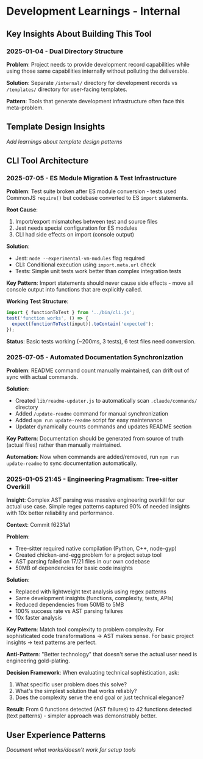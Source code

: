 # Development Learnings - Internal

## Key Insights About Building This Tool

### 2025-01-04 - Dual Directory Structure
**Problem**: Project needs to provide development record capabilities while using those same capabilities internally without polluting the deliverable.

**Solution**: Separate `/internal/` directory for development records vs `/templates/` directory for user-facing templates.

**Pattern**: Tools that generate development infrastructure often face this meta-problem.

## Template Design Insights
*Add learnings about template design patterns*

## CLI Tool Architecture

### 2025-07-05 - ES Module Migration & Test Infrastructure
**Problem**: Test suite broken after ES module conversion - tests used CommonJS `require()` but codebase converted to ES `import` statements.

**Root Cause**: 
1. Import/export mismatches between test and source files
2. Jest needs special configuration for ES modules 
3. CLI had side effects on import (console output)

**Solution**: 
- Jest: `node --experimental-vm-modules` flag required
- CLI: Conditional execution using `import.meta.url` check
- Tests: Simple unit tests work better than complex integration tests

**Key Pattern**: Import statements should never cause side effects - move all console output into functions that are explicitly called.

**Working Test Structure**:
```javascript
import { functionToTest } from '../bin/cli.js';
test('function works', () => {
  expect(functionToTest(input)).toContain('expected');
});
```

**Status**: Basic tests working (~200ms, 3 tests), 6 test files need conversion.

### 2025-07-05 - Automated Documentation Synchronization
**Problem**: README command count manually maintained, can drift out of sync with actual commands.

**Solution**: 
- Created `lib/readme-updater.js` to automatically scan `.claude/commands/` directory
- Added `/update-readme` command for manual synchronization
- Added `npm run update-readme` script for easy maintenance
- Updater dynamically counts commands and updates README section

**Key Pattern**: Documentation should be generated from source of truth (actual files) rather than manually maintained.

**Automation**: Now when commands are added/removed, run `npm run update-readme` to sync documentation automatically.

### 2025-01-05 21:45 - Engineering Pragmatism: Tree-sitter Overkill
**Insight**: Complex AST parsing was massive engineering overkill for our actual use case. Simple regex patterns captured 90% of needed insights with 10x better reliability and performance.

**Context**: Commit f6231a1

**Problem**: 
- Tree-sitter required native compilation (Python, C++, node-gyp)
- Created chicken-and-egg problem for a project setup tool
- AST parsing failed on 17/21 files in our own codebase
- 50MB of dependencies for basic code insights

**Solution**:
- Replaced with lightweight text analysis using regex patterns
- Same development insights (functions, complexity, tests, APIs)
- Reduced dependencies from 50MB to 5MB
- 100% success rate vs AST parsing failures
- 10x faster analysis

**Key Pattern**: Match tool complexity to problem complexity. For sophisticated code transformations → AST makes sense. For basic project insights → text patterns are perfect.

**Anti-Pattern**: "Better technology" that doesn't serve the actual user need is engineering gold-plating.

**Decision Framework**: When evaluating technical sophistication, ask:
1. What specific user problem does this solve?
2. What's the simplest solution that works reliably?
3. Does the complexity serve the end goal or just technical elegance?

**Result**: From 0 functions detected (AST failures) to 42 functions detected (text patterns) - simpler approach was demonstrably better.

## User Experience Patterns
*Document what works/doesn't work for setup tools*